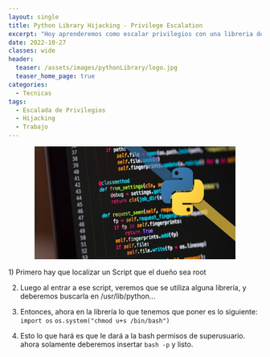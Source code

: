 ```yaml
---
layout: single
title: Python Library Hijacking - Privilege Escalation
excerpt: "Hoy aprenderemos como escalar privilegios con una libreria de Python"
date: 2022-10-27
classes: wide
header:
  teaser: /assets/images/pythonLibrary/logo.jpg
  teaser_home_page: true
categories:
  - Tecnicas
tags:
  - Escalada de Privilegios
  - Hijacking
  - Trabajo
---
```


<p align="center">
<img src="/assets/images/pythonLibrary/logo.jpg" width="400">
</p>
1) Primero hay que localizar un Script que el dueño sea root

2) Luego al entrar a ese script, veremos que se utiliza alguna librería, y deberemos buscarla en /usr/lib/python... 

3) Entonces, ahora en la librería lo que tenemos que poner es lo siguiente:
``import os``
``os.system("chmod u+s /bin/bash")``

4) Esto lo que hará es que le dará a la bash permisos de superusuario.
ahora solamente deberemos insertar ``bash -p`` y listo.
